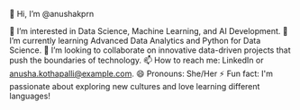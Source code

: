 👋 Hi, I’m @anushakprn

👀 I’m interested in Data Science, Machine Learning, and AI Development.
🌱 I’m currently learning Advanced Data Analytics and Python for Data Science.
💞️ I’m looking to collaborate on innovative data-driven projects that push the boundaries of technology.
📫 How to reach me: LinkedIn or anusha.kothapalli@example.com.
😄 Pronouns: She/Her
⚡ Fun fact: I'm passionate about exploring new cultures and love learning different languages!
